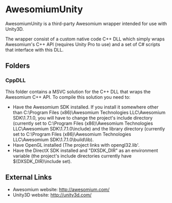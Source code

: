 AwesomiumUnity
================================

AwesomiumUnity is a third-party Awesomium wrapper intended for use with Unity3D.

The wrapper consist of a custom native code C++ DLL which simply wraps Awesomium's C++ API (requires Unity Pro to use) and a set of C# scripts that interface with this DLL.

Folders
--------------------------------

### CppDLL

This folder contains a MSVC solution for the C++ DLL that wraps the Awesomium C++ API.
To compile this solution you need to:

* Have the Awesomium SDK installed. If you install it somewhere other than C:\Program Files (x86)\Awesomium Technologies LLC\Awesomium SDK\1.7.1.0, you will have to change the project's include directory (currently set to C:\Program Files (x86)\Awesomium Technologies LLC\Awesomium SDK\1.7.1.0\include) and the library directory (currently set to C:\Program Files (x86)\Awesomium Technologies LLC\Awesomium SDK\1.7.1.0\build\lib).
* Have OpenGL installed (The project links with opengl32.lib'.
* Have the DirectX SDK installed and "DXSDK_DIR" as an environment variable (the project's include directories currently have $(DXSDK_DIR)\include set).





External Links
--------------------------------

* Awesomium website: http://awesomium.com/
* Unity3D website: http://unity3d.com/